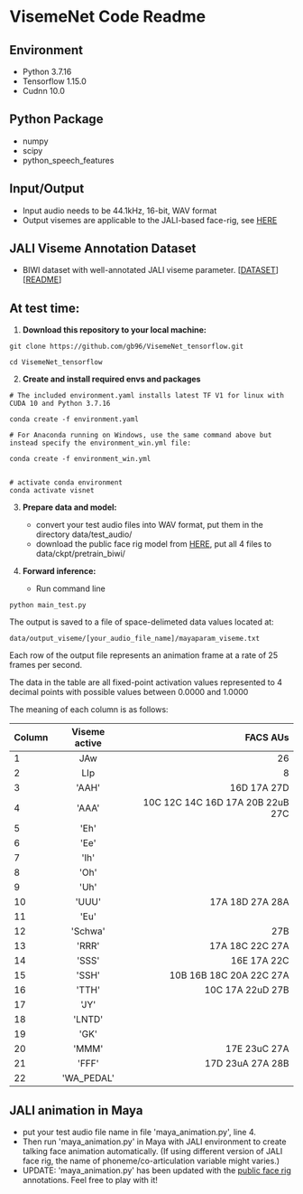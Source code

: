 # VisemeNet Code Readme

## Environment

+ Python 3.7.16
+ Tensorflow 1.15.0 
+ Cudnn 10.0

## Python Package

+ numpy
+ scipy
+ python_speech_features

## Input/Output

+ Input audio needs to be 44.1kHz, 16-bit, WAV format
+ Output visemes are applicable to the JALI-based face-rig, see [HERE](http://www.dgp.toronto.edu/~elf/jali.html)

## JALI Viseme Annotation Dataset

+ BIWI dataset with well-annotated JALI viseme parameter. [[DATASET](https://www.dropbox.com/sh/oj13tvq9ggf2puz/AADBPyRUcyisFtKgCoDmNhLHa?dl=0)]   [[README](VisemeNet_Annotation_README.md)]

## At test time:


1. **Download this repository to your local machine:**

```
git clone https://github.com/gb96/VisemeNet_tensorflow.git  

cd VisemeNet_tensorflow 
```

2. **Create and install required envs and packages**

```
# The included environment.yaml installs latest TF V1 for linux with CUDA 10 and Python 3.7.16

conda create -f environment.yaml

# For Anaconda running on Windows, use the same command above but instead specify the environment_win.yml file:

conda create -f environment_win.yml


# activate conda environment
conda activate visnet
```

3. **Prepare data and model:**  

   * convert your test audio files into WAV format, put them in the directory data/test_audio/   
   * download the public face rig model from [HERE](https://www.dropbox.com/sh/7nbqgwv0zz8pbk9/AAAghy76GVYDLqPKdANcyDuba?dl=0), put all 4 files to data/ckpt/pretrain_biwi/  

4. **Forward inference:**  

   * Run command line

```
python main_test.py
```

   The output is saved to a file of space-delimeted data values located at:

```
data/output_viseme/[your_audio_file_name]/mayaparam_viseme.txt
```

Each row of the output file represents an animation frame at a rate of 25 frames per second.

The data in the table are all fixed-point activation values represented to 4 decimal points
with possible values between 0.0000 and 1.0000

The meaning of each column is as follows:

| Column | Viseme active |                             FACS AUs |
| :----- | :-----------: | -----------------------------------: |
| 1      |      JAw      |                                   26 |
| 2      |      LIp      |                                    8 |
| 3      |     'AAH'     |                          16D 17A 27D |
| 4      |     'AAA'     | 10C 12C 14C 16D 17A     20B 22uB 27C |
| 5      |     'Eh'      |
| 6      |     'Ee'      |
| 7      |     'Ih'      |
| 8      |     'Oh'      |
| 9      |     'Uh'      |
| 10     |     'UUU'     |             17A 18D          27A 28A |
| 11     |     'Eu'      |
| 12     |    'Schwa'    |                                  27B |
| 13     |     'RRR'     |                 17A 18C     22C  27A |
| 14     |     'SSS'     |                  16E 17A         22C |
| 15     |     'SSH'     | 10B         16B     18C 20A 22C  27A |
| 16     |     'TTH'     | 10C             17A         22uD 27B |
| 17     |     'JY'      |
| 18     |    'LNTD'     |
| 19     |     'GK'      |
| 20     |     'MMM'     |                 17E         23uC 27A |
| 21     |     'FFF'     |             17D         23uA 27A 28B |
| 22     |  'WA_PEDAL'   |



## JALI animation in Maya

   * put your test audio file name in file 'maya_animation.py', line 4.
   * Then run 'maya_animation.py' in Maya with JALI environment to create talking face animation automatically. (If using different version of JALI face rig, the name of phoneme/co-articulation variable might varies.)
   * UPDATE: 'maya_animation.py' has been updated with the [public face rig](http://www.dgp.toronto.edu/~elf/jali.html) annotations. Feel free to play with it!

